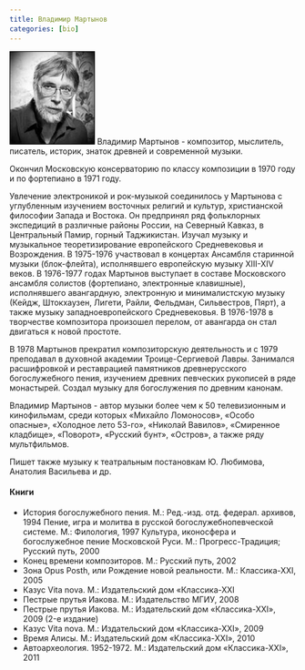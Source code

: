 ```yaml
---
title: Владимир Мартынов
categories: [bio]
---
```

<img src="./img/martynov.png" alt="Владимир Мартынов" class="pull-left img-thumbnail"/>
Владимир Мартынов - композитор, мыслитель, писатель, историк, знаток древней и современной музыки.

Окончил Московскую консерваторию по классу композиции в 1970 году и по фортепиано в 1971 году.

Увлечение электроникой и рок-музыкой соединилось у Мартынова с углубленным изучением восточных религий и культур, христианской философии Запада и Востока. Он предпринял ряд фольклорных экспедиций в различные районы России, на Северный Кавказ, в Центральный Памир, горный Таджикистан. Изучал музыку и музыкальное теоретизирование европейского Средневековья и Возрождения. В 1975-1976 участвовал в концертах Ансамбля старинной музыки (блок-флейта), исполнявшего европейскую музыку XIII-XIV веков. В 1976-1977 годах Мартынов выступает в составе Московского ансамбля солистов (фортепиано, электронные клавишные), исполнявшего авангардную, электронную и минималистскую музыку (Кейдж, Штокхаузен, Лигети, Райли, Фельдман, Сильвестров, Пярт), а также музыку западноевропейского Средневековья. В 1976-1978 в творчестве композитора произошел перелом, от авангарда он стал двигаться к новой простоте.

В 1978 Мартынов прекратил композиторскую деятельность и с 1979 преподавал в духовной академии Троице-Сергиевой Лавры. Занимался расшифровкой и реставрацией памятников древнерусского богослужебного пения, изучением древних певческих рукописей в ряде монастырей. Создал музыку для богослужения по древним канонам.

Владимир Мартынов - автор музыки более чем к 50 телевизионным и кинофильмам, среди которых «Михайло Ломоносов», «Особо опасные», «Холодное лето 53-го», «Николай Вавилов», «Смиренное кладбище», «Поворот», «Русский бунт», «Остров», а также ряду мультфильмов.

Пишет также музыку к театральным постановкам Ю. Любимова, Анатолия Васильева и др.

#### Книги
- История богослужебного пения. М.: Ред.-изд. отд. федерал. архивов, 1994 Пение, игра и молитва в русской богослужебнопевческой системе. М.: Филология, 1997 Культура, иконосфера и богослужебное пение Московской Руси. М.: Прогресс-Традиция; Русский путь, 2000
- Конец времени композиторов. М.: Русский путь, 2002
- Зона Opus Posth, или Рождение новой реальности. М.: Классика-ХХI, 2005
- Казус Vita nova. М.: Издательский дом «Классика-ХХI
- Пестрые прутья Иакова. М.: Издательство МГИУ, 2008
- Пестрые прутья Иакова. М.: Издательский дом «Классика-ХХI», 2009 (2-е издание)
- Казус Vita nova. М.: Издательский дом «Классика-ХХI», 2009
- Время Алисы. М.: Издательский дом «Классика-XXI», 2010
- Автоархеология. 1952-1972. М.: Издательский дом «Классика-ХХI», 2011
